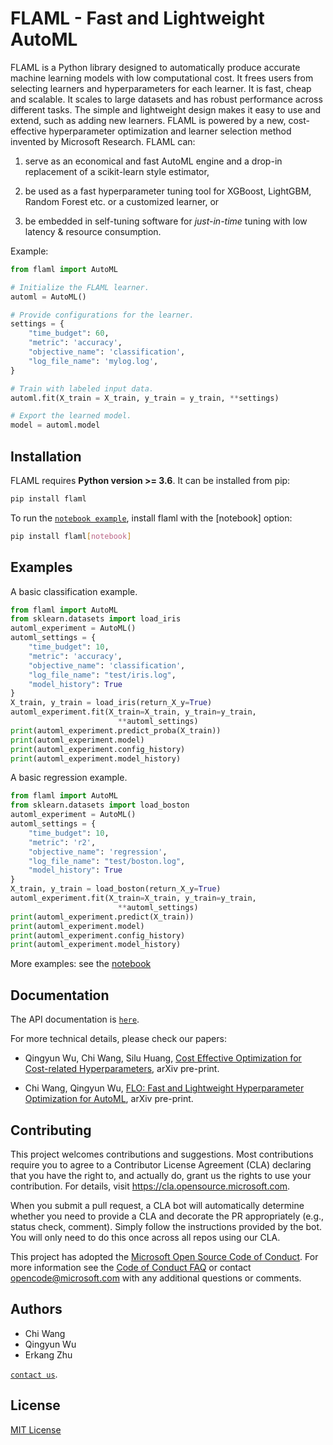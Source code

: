 # FLAML - Fast and Lightweight AutoML

FLAML is a Python library designed to automatically produce accurate machine
learning models with low computational cost. It frees users from selecting
learners and hyperparameters for each learner. It is fast, cheap and scalable.
It scales to large datasets and has robust performance across different tasks.
The simple and lightweight design makes it easy to use and extend, such as
adding new learners. FLAML is powered by a new, cost-effective hyperparameter
optimization and learner selection method invented by Microsoft Research.
FLAML can:

1. serve as an economical and fast AutoML engine and a drop-in replacement of
a scikit-learn style estimator,

2. be used as a fast hyperparameter tuning tool for XGBoost, LightGBM,
Random Forest etc. or a customized learner, or

3. be embedded in self-tuning software for _just-in-time_ tuning with low
latency & resource consumption.

Example:

```python
from flaml import AutoML

# Initialize the FLAML learner.
automl = AutoML()

# Provide configurations for the learner.
settings = {
    "time_budget": 60,
    "metric": 'accuracy',
    "objective_name": 'classification',
    "log_file_name": 'mylog.log',
}

# Train with labeled input data.
automl.fit(X_train = X_train, y_train = y_train, **settings)

# Export the learned model.
model = automl.model
```

## Installation

FLAML requires **Python version >= 3.6**. It can be installed from pip:

```bash
pip install flaml
```

To run the [`notebook example`](/notebook),
install flaml with the [notebook] option:

```bash
pip install flaml[notebook]
```

## Examples

A basic classification example.

```python
from flaml import AutoML
from sklearn.datasets import load_iris
automl_experiment = AutoML()
automl_settings = {
    "time_budget": 10,
    "metric": 'accuracy',
    "objective_name": 'classification',
    "log_file_name": "test/iris.log",
    "model_history": True
}
X_train, y_train = load_iris(return_X_y=True)
automl_experiment.fit(X_train=X_train, y_train=y_train,
                        **automl_settings)
print(automl_experiment.predict_proba(X_train))
print(automl_experiment.model)
print(automl_experiment.config_history)
print(automl_experiment.model_history)
```

A basic regression example.

```python
from flaml import AutoML
from sklearn.datasets import load_boston
automl_experiment = AutoML()
automl_settings = {
    "time_budget": 10,
    "metric": 'r2',
    "objective_name": 'regression',
    "log_file_name": "test/boston.log",
    "model_history": True
}
X_train, y_train = load_boston(return_X_y=True)
automl_experiment.fit(X_train=X_train, y_train=y_train,
                        **automl_settings)
print(automl_experiment.predict(X_train))
print(automl_experiment.model)
print(automl_experiment.config_history)
print(automl_experiment.model_history)
```

More examples: see the [notebook](notebook/flaml_demo.ipynb)

## Documentation

The API documentation is [`here`]().

<!-- You can also read about FLAML in our blog post [`here`](). -->

For more technical details, please check our papers:

* Qingyun Wu, Chi Wang, Silu Huang, 
[Cost Effective Optimization for Cost-related Hyperparameters](https://arxiv.org/abs/2005.01571), arXiv pre-print.

* Chi Wang, Qingyun Wu, 
[FLO: Fast and Lightweight Hyperparameter Optimization for AutoML](https://arxiv.org/abs/1911.04706), arXiv pre-print.

## Contributing

This project welcomes contributions and suggestions.  Most contributions require you to agree to a
Contributor License Agreement (CLA) declaring that you have the right to, and actually do, grant us
the rights to use your contribution. For details, visit <https://cla.opensource.microsoft.com>.

When you submit a pull request, a CLA bot will automatically determine whether you need to provide
a CLA and decorate the PR appropriately (e.g., status check, comment). Simply follow the instructions
provided by the bot. You will only need to do this once across all repos using our CLA.

This project has adopted the [Microsoft Open Source Code of Conduct](https://opensource.microsoft.com/codeofconduct/).
For more information see the [Code of Conduct FAQ](https://opensource.microsoft.com/codeofconduct/faq/) or
contact [opencode@microsoft.com](mailto:opencode@microsoft.com) with any additional questions or comments.

## Authors

* Chi Wang
* Qingyun Wu
* Erkang Zhu

<!-- ## Community -->

<!-- Join our community!  -->

<!-- For more formal enquiries, you can  -->
[`contact us`](mailto:hpo@microsoft.com).

## License

[MIT License](LICENSE)
